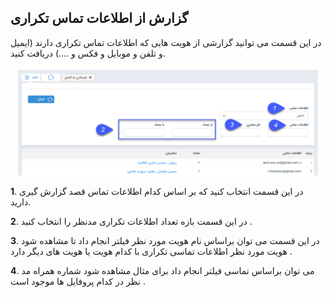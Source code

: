 ﻿##  گزارش از اطلاعات تماس تکراری 



در این قسمت می توانید گزارشی از هویت هایی که اطلاعات تماس تکراری دارند (ایمیل و تلفن و موبایل و فکس و ....) دریافت کنید.

![](DuplicateContactInformation.png)

**1**. در این قسمت انتخاب کنید که بر اساس کدام اطلاعات تماس قصد گزارش گیری دارید.

**2**. در این قسمت بازه تعداد اطلاعات تکراری مدنظر را انتخاب کنید .

**3**.  در این قسمت می توان براساس نام هویت مورد نظر فیلتر انجام داد تا مشاهده شود هویت مورد نظر اطلاعات تماسی تکراری با کدام هویت یا هویت های دیگر دارد .

**4**. می توان براساس تماسی فیلتر انجام داد برای مثال مشاهده شود شماره همراه مد نظر در کدام پروفایل ها موجود است .
